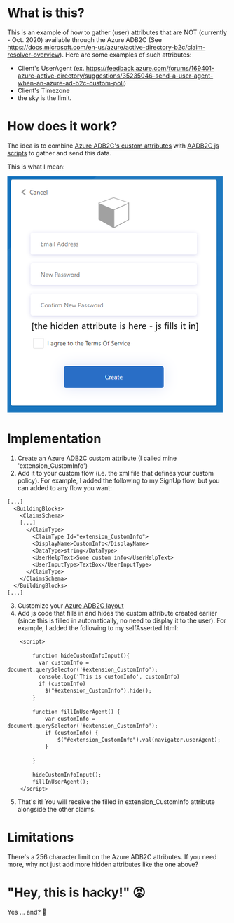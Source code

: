 # What is this?

This is an example of how to gather (user) attributes that are NOT (currently - Oct. 2020) available through the Azure ADB2C (See https://docs.microsoft.com/en-us/azure/active-directory-b2c/claim-resolver-overview).
Here are some examples of such attributes:

- Client's UserAgent (ex. https://feedback.azure.com/forums/169401-azure-active-directory/suggestions/35235046-send-a-user-agent-when-an-azure-ad-b2c-custom-poli)
- Client's Timezone
- the sky is the limit.

# How does it work?

The idea is to combine [Azure ADB2C's custom attributes](https://docs.microsoft.com/en-us/azure/active-directory-b2c/user-flow-custom-attributes) with [AADB2C js scripts](https://docs.microsoft.com/en-us/azure/active-directory-b2c/javascript-samples) to gather and send this data.

This is what I mean:

![This is what I mean](Capture.png?raw=true)

# Implementation
1. Create an Azure ADB2C custom attribute (I called mine 'extension_CustomInfo')
2. Add it to your custom flow (i.e. the xml file that defines your custom policy). For example, I added the following to my SignUp flow, but you can added to any flow you want:

```
[...]
  <BuildingBlocks>
    <ClaimsSchema>
    [...]
      </ClaimType>
        <ClaimType Id="extension_CustomInfo">
        <DisplayName>CustomInfo</DisplayName>
        <DataType>string</DataType>
        <UserHelpText>Some custom info</UserHelpText>
        <UserInputType>TextBox</UserInputType>
      </ClaimType>
    </ClaimsSchema>
  </BuildingBlocks>
[...]
```

3. Customize your [Azure ADB2C layout](https://docs.microsoft.com/en-us/azure/active-directory-b2c/custom-policy-ui-customization)
4. Add js code that fills in and hides the custom attribute created earlier (since this is filled in automatically, no need to display it to the user). For example, I added the following to my selfAsserted.html:

```
    <script>
    
        function hideCustomInfoInput(){
          var customInfo = document.querySelector('#extension_CustomInfo');
          console.log('This is customInfo', customInfo)
          if (customInfo)
            $("#extension_CustomInfo").hide();
        }
        
        function fillInUserAgent() {
            var customInfo = document.querySelector('#extension_CustomInfo');
            if (customInfo) {
                $("#extension_CustomInfo").val(navigator.userAgent);
            }
    
        }
    
        hideCustomInfoInput();
        fillInUserAgent();
    </script>
```

5. That's it! You will receive the filled in extension_CustomInfo attribute alongside the other claims.

# Limitations
There's a 256 character limit on the Azure ADB2C attributes. If you need more, why not just add more hidden attributes like the one above?

# "Hey, this is hacky!" :rage:
Yes ... and? :nail_care:


